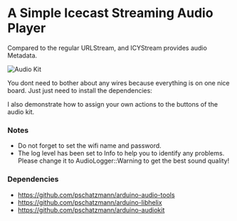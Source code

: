 # A Simple Icecast Streaming Audio Player

Compared to the regular URLStream, and ICYStream provides audio Metadata.

<img src="https://pschatzmann.github.io/arduino-audio-tools/resources/audio-toolkit.png" alt="Audio Kit" />

You dont need to bother about any wires because everything is on one nice board. Just just need to install the dependencies:

I also demonstrate how to assign your own actions to the buttons of the audio kit.

### Notes

- Do not forget to set the wifi name and password.
- The log level has been set to Info to help you to identify any problems. Please change it to AudioLogger::Warning to get the best sound quality!


### Dependencies

- https://github.com/pschatzmann/arduino-audio-tools
- https://github.com/pschatzmann/arduino-libhelix
- https://github.com/pschatzmann/arduino-audiokit
